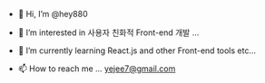 - 👋 Hi, I’m @hey880
- 👀 I’m interested in 사용자 친화적 Front-end 개발 ...
- 🌱 I’m currently learning React.js and other Front-end tools etc...

- 📫 How to reach me ...
yejee7@gmail.com
